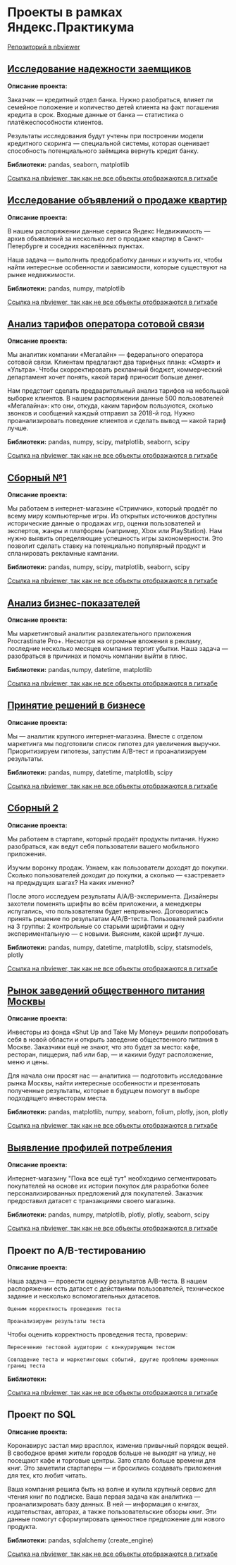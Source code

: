 # Проекты в рамках Яндекс.Практикума
[Репозиторий в nbviewer](https://nbviewer.org/github/barikko/Yandex.Practicum-Projects/tree/main/)
## [Исследование надежности заемщиков](https://github.com/Barikko/Yandex.Practicum-Projects/blob/main/Исследование%20надежности%20заемщиков.ipynb)
**Описание проекта:**

Заказчик — кредитный отдел банка. Нужно разобраться, влияет ли семейное положение и количество детей клиента на факт погашения кредита в срок. Входные данные от банка — статистика о платёжеспособности клиентов.

Результаты исследования будут учтены при построении модели кредитного скоринга — специальной системы, которая оценивает способность потенциального заёмщика вернуть кредит банку.

**Библиотеки:** pandas, seaborn, matplotlib

[Ссылка на nbviewer, так как не все объекты отображаются в гитхабе](https://nbviewer.org/github/Barikko/Yandex.Practicum-Projects/blob/main/Исследование%20надежности%20заемщиков.ipynb)

## [Исследование объявлений о продаже квартир](https://github.com/Barikko/Yandex.Practicum-Projects/blob/main/Исследование%20объявлений%20о%20продаже%20квартир.ipynb)
**Описание проекта:**

В нашем распоряжении данные сервиса Яндекс Недвижимость — архив объявлений за несколько лет о продаже квартир в Санкт-Петербурге и соседних населённых пунктах.

Наша задача — выполнить предобработку данных и изучить их, чтобы найти интересные особенности и зависимости, которые существуют на рынке недвижимости.

**Библиотеки:** pandas, numpy, matplotlib

[Ссылка на nbviewer, так как не все объекты отображаются в гитхабе](https://nbviewer.org/github/Barikko/Yandex.Practicum-Projects/blob/main/Исследование%20объявлений%20о%20продаже%20квартир.ipynb)

## [Анализ тарифов оператора сотовой связи](https://github.com/Barikko/Yandex.Practicum-Projects/blob/main/Анализ%20тарифов%20оператора%20сотовой%20связи.ipynb)
**Описание проекта:**

Мы аналитик компании «Мегалайн» — федерального оператора сотовой связи. Клиентам предлагают два тарифных плана: «Смарт» и «Ультра». Чтобы скорректировать рекламный бюджет, коммерческий департамент хочет понять, какой тариф приносит больше денег.

Нам предстоит сделать предварительный анализ тарифов на небольшой выборке клиентов. В нашем распоряжении данные 500 пользователей «Мегалайна»: кто они, откуда, каким тарифом пользуются, сколько звонков и сообщений каждый отправил за 2018-й год. Нужно проанализировать поведение клиентов и сделать вывод — 
какой тариф лучше.

**Библиотеки:** pandas, numpy, scipy, matplotlib, seaborn, scipy

[Ссылка на nbviewer, так как не все объекты отображаются в гитхабе](https://nbviewer.org/github/Barikko/Yandex.Practicum-Projects/blob/main/Анализ%20тарифов%20оператора%20сотовой%20связи.ipynb)

## [Сборный №1](https://github.com/Barikko/Yandex.Practicum-Projects/blob/main/Сборный.ipynb)
**Описание проекта:**

Мы работаем в интернет-магазине «Стримчик», который продаёт по всему миру компьютерные игры. Из открытых источников доступны исторические данные о продажах игр, оценки пользователей и экспертов, жанры и платформы (например, Xbox или PlayStation). Нам нужно выявить определяющие успешность игры закономерности. Это позволит сделать ставку на потенциально популярный продукт и спланировать рекламные кампании.

**Библиотеки:** pandas, numpy, scipy, matplotlib, seaborn, scipy 

[Ссылка на nbviewer, так как не все объекты отображаются в гитхабе](https://nbviewer.org/github/Barikko/Yandex.Practicum-Projects/blob/main/Сборный.ipynb)

## [Анализ бизнес-показателей](https://github.com/Barikko/Yandex.Practicum-Projects/blob/main/Анализ%20бизнес-показателей.ipynb)
**Описание проекта:**

Мы маркетинговый аналитик развлекательного приложения Procrastinate Pro+. Несмотря на огромные вложения в рекламу, последние несколько месяцев компания терпит убытки. Наша задача — разобраться в причинах и помочь компании выйти в плюс.

**Библиотеки:** pandas,numpy, datetime, matplotlib 

[Ссылка на nbviewer, так как не все объекты отображаются в гитхабе](https://nbviewer.org/github/Barikko/Yandex.Practicum-Projects/blob/main/Анализ%20бизнес-показателей.ipynb)

## [Принятие решений в бизнесе](https://github.com/Barikko/Yandex.Practicum-Projects/blob/main/Принятие_решений_в_бизнесе.ipynb)
**Описание проекта:**

Мы — аналитик крупного интернет-магазина. Вместе с отделом маркетинга мы подготовили список гипотез для увеличения выручки.
Приоритизируем гипотезы, запустим A/B-тест и проанализируем результаты. 

**Библиотеки:** pandas, numpy, datetime, matplotlib, scipy

[Ссылка на nbviewer, так как не все объекты отображаются в гитхабе](https://nbviewer.org/github/Barikko/Yandex.Practicum-Projects/blob/main/Принятие_решений_в_бизнесе.ipynb)

## [Сборный 2](https://github.com/Barikko/Yandex.Practicum-Projects/blob/main/Сборный%20№2.ipynb)
**Описание проекта:**

Мы работаем в стартапе, который продаёт продукты питания. Нужно разобраться, как ведут себя пользователи вашего мобильного приложения. 

Изучим воронку продаж. Узнаем, как пользователи доходят до покупки. Сколько пользователей доходит до покупки, а сколько — «застревает» на предыдущих шагах? На каких именно?

После этого исследуем результаты A/A/B-эксперимента. Дизайнеры захотели поменять шрифты во всём приложении, а менеджеры испугались, что пользователям будет непривычно. Договорились принять решение по результатам A/A/B-теста. Пользователей разбили на 3 группы: 2 контрольные со старыми шрифтами и одну экспериментальную — с новыми. Выясним, какой шрифт лучше.

**Библиотеки:** pandas, numpy, datetime, matplotlib, scipy, statsmodels, plotly 

[Ссылка на nbviewer, так как не все объекты отображаются в гитхабе](https://nbviewer.org/github/Barikko/Yandex.Practicum-Projects/blob/main/Сборный%20№2.ipynb)

## [Рынок заведений общественного питания Москвы](https://github.com/Barikko/Yandex.Practicum-Projects/blob/main/Общепит_Москвы.ipynb)
**Описание проекта:**

Инвесторы из фонда «Shut Up and Take My Money» решили попробовать себя в новой области и открыть заведение общественного питания в Москве. Заказчики ещё не знают, что это будет за место: кафе, ресторан, пиццерия, паб или бар, — и какими будут расположение, меню и цены.

Для начала они просят нас — аналитика — подготовить исследование рынка Москвы, найти интересные особенности и презентовать полученные результаты, которые в будущем помогут в выборе подходящего инвесторам места.

**Библиотеки:** pandas, matplotlib, numpy, seaborn, folium, plotly, json, plotly 

[Ссылка на nbviewer, так как не все объекты отображаются в гитхабе](https://nbviewer.org/github/Barikko/Yandex.Practicum-Projects/blob/main/Общепит_Москвы.ipynb)

## [Выявление профилей потребления](https://github.com/Barikko/Yandex.Practicum-Projects/blob/main/Финал_Выявление%20профилей%20потребления.ipynb)
**Описание проекта:**

Интернет-магазину "Пока все ещё тут" необходимо сегментировать покупателей на основе их истории покупок для разработки более персонализированных предложений для покупателей. Заказчик предоставил датасет с транзакциями своего магазина.

**Библиотеки:** pandas, numpy, matplotlib, plotly, plotly, seaborn, scipy 

[Ссылка на nbviewer, так как не все объекты отображаются в гитхабе](https://nbviewer.org/github/Barikko/Yandex.Practicum-Projects/blob/main/Финал_Выявление%20профилей%20потребления.ipynb)

## Проект по А/B-тестированию
**Описание проекта:**

Наша задача — провести оценку результатов A/B-теста. В нашем распоряжении есть датасет с действиями пользователей, техническое задание и несколько вспомогательных датасетов.

    Оценим корректность проведения теста
    
    Проанализируем результаты теста

Чтобы оценить корректность проведения теста, проверим:

    Пересечение тестовой аудитории с конкурирующим тестом
    
    Совпадение теста и маркетинговых событий, другие проблемы временных границ теста
    
**Библиотеки:**    

[Ссылка на nbviewer, так как не все объекты отображаются в гитхабе]()

## Проект по SQL
**Описание проекта:**

Коронавирус застал мир врасплох, изменив привычный порядок вещей. В свободное время жители городов больше не выходят на улицу, не посещают кафе и торговые центры. Зато стало больше времени для книг. Это заметили стартаперы — и бросились создавать приложения для тех, кто любит читать.

Ваша компания решила быть на волне и купила крупный сервис для чтения книг по подписке. Ваша первая задача как аналитика — проанализировать базу данных.
В ней — информация о книгах, издательствах, авторах, а также пользовательские обзоры книг. Эти данные помогут сформулировать ценностное предложение для нового продукта.

**Библиотеки:** pandas, sqlalchemy (create_engine)

[Ссылка на nbviewer, так как не все объекты отображаются в гитхабе]()
